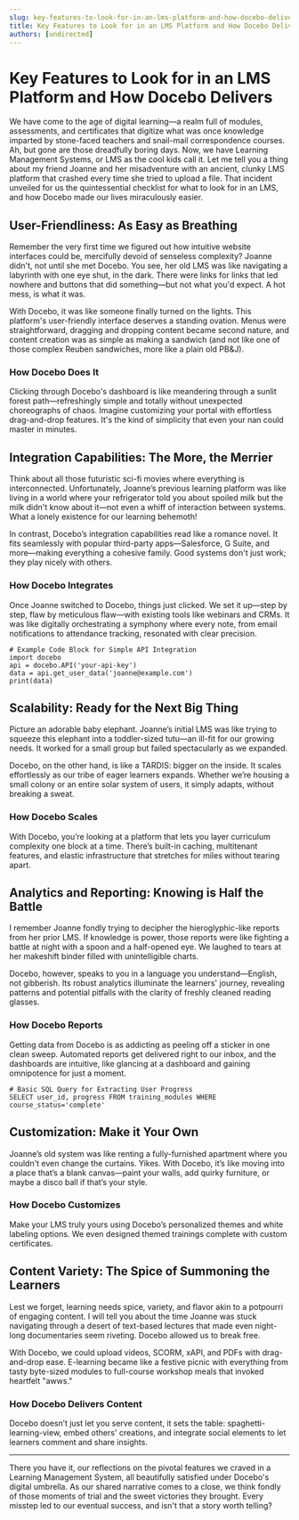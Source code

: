 ```yaml
---
slug: key-features-to-look-for-in-an-lms-platform-and-how-docebo-delivers
title: Key Features to Look for in an LMS Platform and How Docebo Delivers
authors: [undirected]
---
```



# Key Features to Look for in an LMS Platform and How Docebo Delivers

We have come to the age of digital learning—a realm full of modules, assessments, and certificates that digitize what was once knowledge imparted by stone-faced teachers and snail-mail correspondence courses. Ah, but gone are those dreadfully boring days. Now, we have Learning Management Systems, or LMS as the cool kids call it. Let me tell you a thing about my friend Joanne and her misadventure with an ancient, clunky LMS platform that crashed every time she tried to upload a file. That incident unveiled for us the quintessential checklist for what to look for in an LMS, and how Docebo made our lives miraculously easier.

## User-Friendliness: As Easy as Breathing

Remember the very first time we figured out how intuitive website interfaces could be, mercifully devoid of senseless complexity? Joanne didn't, not until she met Docebo. You see, her old LMS was like navigating a labyrinth with one eye shut, in the dark. There were links for links that led nowhere and buttons that did something—but not what you'd expect. A hot mess, is what it was.

With Docebo, it was like someone finally turned on the lights. This platform's user-friendly interface deserves a standing ovation. Menus were straightforward, dragging and dropping content became second nature, and content creation was as simple as making a sandwich (and not like one of those complex Reuben sandwiches, more like a plain old PB&J).

### How Docebo Does It

Clicking through Docebo's dashboard is like meandering through a sunlit forest path—refreshingly simple and totally without unexpected choreographs of chaos. Imagine customizing your portal with effortless drag-and-drop features. It's the kind of simplicity that even your nan could master in minutes. 

## Integration Capabilities: The More, the Merrier

Think about all those futuristic sci-fi movies where everything is interconnected. Unfortunately, Joanne’s previous learning platform was like living in a world where your refrigerator told you about spoiled milk but the milk didn't know about it—not even a whiff of interaction between systems. What a lonely existence for our learning behemoth!

In contrast, Docebo’s integration capabilities read like a romance novel. It fits seamlessly with popular third-party apps—Salesforce, G Suite, and more—making everything a cohesive family. Good systems don't just work; they play nicely with others.

### How Docebo Integrates

Once Joanne switched to Docebo, things just clicked. We set it up—step by step, flaw by meticulous flaw—with existing tools like webinars and CRMs. It was like digitally orchestrating a symphony where every note, from email notifications to attendance tracking, resonated with clear precision.

```plaintext
# Example Code Block for Simple API Integration
import docebo
api = docebo.API('your-api-key')
data = api.get_user_data('joanne@example.com')
print(data)
```

## Scalability: Ready for the Next Big Thing

Picture an adorable baby elephant. Joanne’s initial LMS was like trying to squeeze this elephant into a toddler-sized tutu—an ill-fit for our growing needs. It worked for a small group but failed spectacularly as we expanded. 

Docebo, on the other hand, is like a TARDIS: bigger on the inside. It scales effortlessly as our tribe of eager learners expands. Whether we’re housing a small colony or an entire solar system of users, it simply adapts, without breaking a sweat.

### How Docebo Scales

With Docebo, you’re looking at a platform that lets you layer curriculum complexity one block at a time. There’s built-in caching, multitenant features, and elastic infrastructure that stretches for miles without tearing apart.

## Analytics and Reporting: Knowing is Half the Battle

I remember Joanne fondly trying to decipher the hieroglyphic-like reports from her prior LMS. If knowledge is power, those reports were like fighting a battle at night with a spoon and a half-opened eye. We laughed to tears at her makeshift binder filled with unintelligible charts.

Docebo, however, speaks to you in a language you understand—English, not gibberish. Its robust analytics illuminate the learners' journey, revealing patterns and potential pitfalls with the clarity of freshly cleaned reading glasses.

### How Docebo Reports

Getting data from Docebo is as addicting as peeling off a sticker in one clean sweep. Automated reports get delivered right to our inbox, and the dashboards are intuitive, like glancing at a dashboard and gaining omnipotence for just a moment.

```plaintext
# Basic SQL Query for Extracting User Progress
SELECT user_id, progress FROM training_modules WHERE course_status='complete'
```

## Customization: Make it Your Own

Joanne’s old system was like renting a fully-furnished apartment where you couldn't even change the curtains. Yikes. With Docebo, it’s like moving into a place that’s a blank canvas—paint your walls, add quirky furniture, or maybe a disco ball if that’s your style.

### How Docebo Customizes

Make your LMS truly yours using Docebo’s personalized themes and white labeling options. We even designed themed trainings complete with custom certificates. 

## Content Variety: The Spice of Summoning the Learners

Lest we forget, learning needs spice, variety, and flavor akin to a potpourri of engaging content. I will tell you about the time Joanne was stuck navigating through a desert of text-based lectures that made even night-long documentaries seem riveting. Docebo allowed us to break free.

With Docebo, we could upload videos, SCORM, xAPI, and PDFs with drag-and-drop ease. E-learning became like a festive picnic with everything from tasty byte-sized modules to full-course workshop meals that invoked heartfelt "awws."

### How Docebo Delivers Content

Docebo doesn’t just let you serve content, it sets the table: spaghetti-learning-view, embed others' creations, and integrate social elements to let learners comment and share insights. 

---

There you have it, our reflections on the pivotal features we craved in a Learning Management System, all beautifully satisfied under Docebo's digital umbrella. As our shared narrative comes to a close, we think fondly of those moments of trial and the sweet victories they brought. Every misstep led to our eventual success, and isn't that a story worth telling?